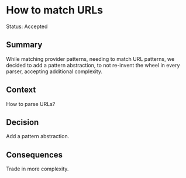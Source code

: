 # How to match URLs
Status: Accepted
## Summary
While matching provider patterns,
needing to match URL patterns,
we decided to add a pattern abstraction,
to not re-invent the wheel in every parser,
accepting additional complexity.
## Context
How to parse URLs?
## Decision
Add a pattern abstraction.
## Consequences
Trade in more complexity.
